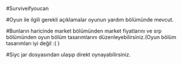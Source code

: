#Surviveifyoucan

#Oyun ile ilgili gerekli açıklamalar oyunun yardım bölümünde mevcut.

#Bunların haricinde market bölümünden market fiyatlarını ve srp bölümünden oyun bölüm tasarımlarını düzenleyebilirsiniz.(Oyun bölüm tasarımları iyi değil :( )

#Siyc jar dosyasından ulaşıp direkt oynayabilirsiniz.
